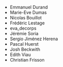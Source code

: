 * Emmanuel Durand
* Marie-Eve Dumas
* Nicolas Bouillot
* Frédéric Lestage
* eva_decorps
* Jérémie Soria
* Sergio Jiménez Herena
* Pascal Huerst
* Josh Beckwith
* Edith Viau
* Christian Frisson
